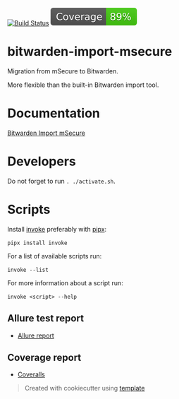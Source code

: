 [![Build Status](https://github.com/andgineer/bitwarden-import-msecure/workflows/CI/badge.svg)](https://github.com/andgineer/bitwarden-import-msecure/actions)
[![Coverage](https://raw.githubusercontent.com/andgineer/bitwarden-import-msecure/python-coverage-comment-action-data/badge.svg)](https://htmlpreview.github.io/?https://github.com/andgineer/bitwarden-import-msecure/blob/python-coverage-comment-action-data/htmlcov/index.html)
# bitwarden-import-msecure

Migration from mSecure to Bitwarden.

More flexible than the built-in Bitwarden import tool.

# Documentation

[Bitwarden Import mSecure](https://andgineer.github.io/bitwarden-import-msecure/)

# Developers

Do not forget to run `. ./activate.sh`.

# Scripts
Install [invoke](https://docs.pyinvoke.org/en/stable/) preferably with [pipx](https://pypa.github.io/pipx/):

    pipx install invoke

For a list of available scripts run:

    invoke --list

For more information about a script run:

    invoke <script> --help

## Allure test report

* [Allure report](https://andgineer.github.io/bitwarden-import-msecure/builds/tests/)

## Coverage report
* [Coveralls](https://coveralls.io/github/andgineer/bitwarden-import-msecure)

> Created with cookiecutter using [template](https://github.com/andgineer/cookiecutter-python-package)